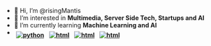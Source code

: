 - 👋 Hi, I’m @risingMantis
- 👀 I’m interested in <b>Multimedia, Server Side Tech, Startups and AI</b>
- 🌱 I’m currently learning <b>Machine Learning</a> and <b>AI</b>
- <a href="#"><img src="https://raw.githubusercontent.com/risingMantis/ColoredBadges/master/svg/dev/languages/python.svg" alt="python" style="vertical-align:top; margin:6px 4px"></a>
  <a href="#"><img src="https://raw.githubusercontent.com/risingMantis/ColoredBadges/master/svg/dev/languages/js.svg" alt="html" style="vertical-align:top; margin:6px 4px"></a>
  <a href="#"><img src="https://raw.githubusercontent.com/risingMantis/ColoredBadges/master/svg/dev/frameworks/bootstrap.svg" alt="html" style="vertical-align:top; margin:6px 4px"></a>
  <a href="#"><img src="https://raw.githubusercontent.com/risingMantis/ColoredBadges/master/svg/dev/services/aws.svg" alt="html" style="vertical-align:top; margin:6px 4px"></a> 
<!---
risingMantis/risingMantis is a ✨ special ✨ repository because its `README.md` (this file) appears on your GitHub profile.
You can click the Preview link to take a look at your changes.
--->

